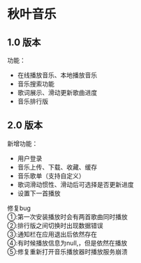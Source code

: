 # 秋叶音乐

## 1.0 版本  
功能：
- 在线播放音乐、本地播放音乐
- 音乐搜索功能
- 歌词展示、滑动更新歌曲进度
- 音乐排行版

## 2.0 版本
新增功能：
- 用户登录
- 音乐上传、下载、收藏、缓存
- 音乐歌单（支持自定义）
- 歌词滑动惯性、滑动后可选择是否更新进度
- 设置下一首播放  

修复bug  
    ①:第一次安装播放时会有两首歌曲同时播放  
    ②:排行版之间切换时出现数据错误  
    ③:通知栏在应用退出后依然存在  
    ④:有时候播放信息为null,，但是依然在播放  
    ⑤:修复重新打开音乐播放器时播放服务崩溃
       


        
